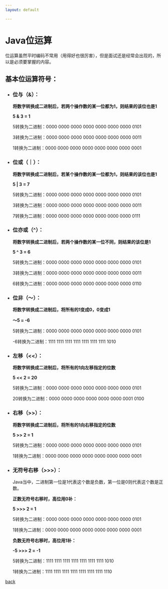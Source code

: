 ```yaml
---
layout: default

---
```


# Java位运算

位运算虽然平时编码不常用（用得好也很厉害），但是面试还是经常会出现的，所以是必须要掌握的内容。

## 基本位运算符号：

- ### 位与（&）：

  **将数字转换成二进制后，若两个操作数的某一位都为1，则结果的该位也是1**

  **5 & 3 = 1**

  5转换为二进制：0000 0000 0000 0000 0000 0000 0000 0101

  3转换为二进制：0000 0000 0000 0000 0000 0000 0000 0011

  1转换为二进制：0000 0000 0000 0000 0000 0000 0000 0001

- ### 位或（｜）：

  **将数字转换成二进制后，若某个操作数的某一位都为1，则结果的该位也是1**

  **5 \| 3 = 7**

  5转换为二进制：0000 0000 0000 0000 0000 0000 0000 0101

  3转换为二进制：0000 0000 0000 0000 0000 0000 0000 0011

  7转换为二进制：0000 0000 0000 0000 0000 0000 0000 0111

- ### 位亦或（^）：

  **将数字转换成二进制后，若两个操作数的某一位不同，则结果的该位是1**

  **5 ^ 3 = 6**

  5转换为二进制：0000 0000 0000 0000 0000 0000 0000 0101

  3转换为二进制：0000 0000 0000 0000 0000 0000 0000 0011

  6转换为二进制：0000 0000 0000 0000 0000 0000 0000 0110

- ### 位非（～）：

  **将数字转换成二进制后，将所有的1变成0，0变成1**

  **～5 = -6**

  5转换为二进制：0000 0000 0000 0000 0000 0000 0000 0101

  -6转换为二进制：1111 1111 1111 1111 1111 1111 1111 1010

- ### 左移（\<\<）：

  **将数字转换成二进制后，将所有的1向左移指定的位数**

  **5 \<\< 2 = 20**

  5转换为二进制：0000 0000 0000 0000 0000 0000 0000 0101

  20转换为二进制：0000 0000 0000 0000 0000 0000 0001 0100

- ### 右移（\>\>）：

  **将数字转换成二进制后，将所有的1向右移指定的位数**

  **5 \>\> 2 = 1**

  5转换为二进制：0000 0000 0000 0000 0000 0000 0000 0101

  1转换为二进制：0000 0000 0000 0000 0000 0000 0000 0001

- ### 无符号右移（\>\>\>）：

  Java当中，二进制第一位是1代表这个数是负数，第一位是0则代表这个数是正数。

  **正数无符号右移时，高位用0补：**

  **5 \>\>\> 2 = 1**

  5转换为二进制：0000 0000 0000 0000 0000 0000 0000 0101

  1转换为二进制：0000 0000 0000 0000 0000 0000 0000 0001

  **负数无符号右移时，高位用1补：**

  **-5 \>\>\> 2 = -1**

  5转换为二进制：1111 1111 1111 1111 1111 1111 1111 1010

  1转换为二进制：1111 1111 1111 1111 1111 1111 1111 1110

[back](../)

